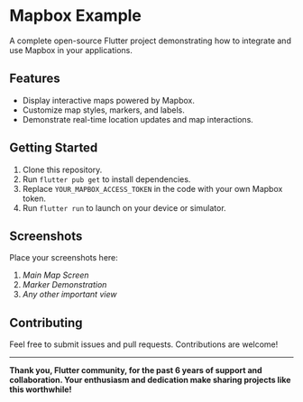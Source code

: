 # Mapbox Example

A complete open-source Flutter project demonstrating how to integrate and use Mapbox in your applications.

## Features
- Display interactive maps powered by Mapbox.
- Customize map styles, markers, and labels.
- Demonstrate real-time location updates and map interactions.

## Getting Started
1. Clone this repository.
2. Run `flutter pub get` to install dependencies.
3. Replace `YOUR_MAPBOX_ACCESS_TOKEN` in the code with your own Mapbox token.
4. Run `flutter run` to launch on your device or simulator.

## Screenshots
Place your screenshots here:
1. *Main Map Screen*
2. *Marker Demonstration*
3. *Any other important view*

## Contributing
Feel free to submit issues and pull requests. Contributions are welcome!

---

**Thank you, Flutter community, for the past 6 years of support and collaboration. Your enthusiasm and dedication make sharing projects like this worthwhile!**